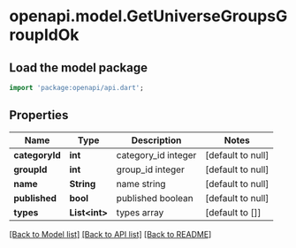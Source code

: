 # openapi.model.GetUniverseGroupsGroupIdOk

## Load the model package
```dart
import 'package:openapi/api.dart';
```

## Properties
Name | Type | Description | Notes
------------ | ------------- | ------------- | -------------
**categoryId** | **int** | category_id integer | [default to null]
**groupId** | **int** | group_id integer | [default to null]
**name** | **String** | name string | [default to null]
**published** | **bool** | published boolean | [default to null]
**types** | **List&lt;int&gt;** | types array | [default to []]

[[Back to Model list]](../README.md#documentation-for-models) [[Back to API list]](../README.md#documentation-for-api-endpoints) [[Back to README]](../README.md)


